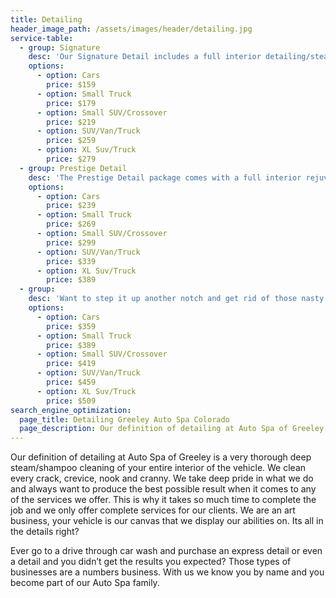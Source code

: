 ```yaml
---
title: Detailing
header_image_path: /assets/images/header/detailing.jpg
service-table:
  - group: Signature
    desc: 'Our Signature Detail includes a full interior detailing/steam cleaning/shampoo, uv protectant application, exterior wash, wheel cleaning, tires dressed and all windows cleaned. This detail package is great for those who maintain their vehicle on a regular basis.'
    options:
      - option: Cars
        price: $159
      - option: Small Truck
        price: $179
      - option: Small SUV/Crossover
        price: $219
      - option: SUV/Van/Truck
        price: $259
      - option: XL Suv/Truck
        price: $279
  - group: Prestige Detail
    desc: 'The Prestige Detail package comes with a full interior rejuvenation treatment that includes shampooing, steam cleaning and thorough scrubbing of all panels. Uv protectant applied to interior plastics and leather. The vehicle will then receive a sudsy bubble bath, light clay towel, wheel cleaning and a 1 step gloss enhancement polish. Tires dressed and all windows cleaned. * We highly recommend upgrading to a leather conditioner and paint sealant or even Fortify(our ceramic base sealant 10-12 months protection)'
    options:
      - option: Cars
        price: $239
      - option: Small Truck
        price: $269
      - option: Small SUV/Crossover
        price: $299
      - option: SUV/Van/Truck
        price: $339
      - option: XL Suv/Truck
        price: $389
  - group:
    desc: 'Want to step it up another notch and get rid of those nasty swirl marks, 50-60% of your scratches and really enhance your paints gloss? The Concours Detail is the package you are looking for. Of course we include the full interior detailing and rejuvenation as the lower tiered detail packages, however this one includes a 2 step polishing process on the exterior that makes a major difference on your paint surface. * We highly recommend upgrading to Fortify our ceramic based sealant that lasts 10-12 months to really protect your paints finish and give you the ease of maintenance.'
    options:
      - option: Cars
        price: $359
      - option: Small Truck
        price: $389
      - option: Small SUV/Crossover
        price: $419
      - option: SUV/Van/Truck
        price: $459
      - option: XL Suv/Truck
        price: $509
search_engine_optimization:
  page_title: Detailing Greeley Auto Spa Colorado
  page_description: Our definition of detailing at Auto Spa of Greeley and Loveland is a very thorough deep steam/shampoo cleaning of your entire interior of the vehicle.
---
```



Our definition of detailing at Auto Spa of Greeley is a very thorough deep steam/shampoo cleaning of your entire interior of the vehicle. We clean every crack, crevice, nook and cranny. We take deep pride in what we do and always want to produce the best possible result when it comes to any of the services we offer. This is why it takes so much time to complete the job and we only offer complete services for our clients. We are an art business, your vehicle is our canvas that we display our abilities on. Its all in the details right?

Ever go to a drive through car wash and purchase an express detail or even a detail and you didn’t get the results you expected? Those types of businesses are a numbers business. With us we know you by name and you become part of our Auto Spa family.